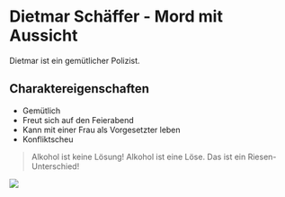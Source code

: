 # Dietmar Schäffer - Mord mit Aussicht

Dietmar ist ein gemütlicher Polizist.

## Charaktereigenschaften

* Gemütlich
* Freut sich auf den Feierabend
* Kann mit einer Frau als Vorgesetzter leben
* Konfliktscheu 

> Alkohol ist keine Lösung! 
> Alkohol ist eine Löse.
> Das ist ein Riesen-Unterschied! 


<img src="http://magixc.info/wp-content/gallery/hoffest/1_Hoffest-003.jpg"/>








